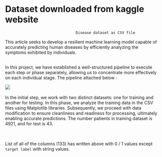 # Dataset downloaded from kaggle website

                                    Disease dataset as CSV file 


This article seeks to develop a resilient machine learning model capable of accurately predicting human diseases by efficiently analyzing the symptoms exhibited by individuals.
<br>
<br>

In this project, we have established a well-structured pipeline to execute each step or phase separately, allowing us to concentrate more effectively on each individual stage. The pipeline attached below :


<img src = [/Users/rezakharamani/Documents/GitHub/DiseasePredictionClassification/imagePipeline.png](https://github.com/rezakharamani/DiseasePredictionClassification/blob/main/imagePipeline.png)>

<br>
<br>
In the initial step, we work with two distinct datasets: one for training and another for testing. In this phase, we analyze the training data in the CSV files using Matplotlib libraries. Subsequently, we proceed with data modification to ensure cleanliness and readiness for processing, ultimately enabling accurate predictions. The number patients in training dataset is 4921, and for test is 43.


<br></br>
List of all of the columns (133) has written above with 0 / 1 values except `target label` with string values. 

<br>
<br>
